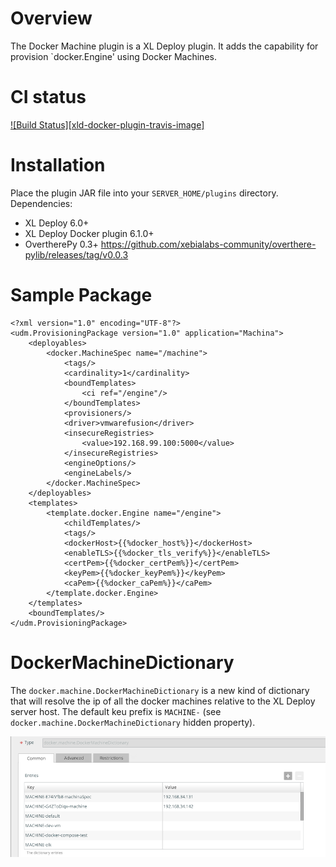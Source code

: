 # Overview #

The Docker Machine plugin is a XL Deploy plugin.
It adds the capability for provision `docker.Engine' using Docker Machines.

# CI status #

[![Build Status][xld-docker-plugin-travis-image]][xld-docker-machine-plugin-travis-url]

[xld-docker-machine-plugin-travis-image]: https://travis-ci.org/xebialabs-community/xld-docker-machine-plugin.svg?branch=master
[xld-docker-machine-plugin-travis-url]: https://travis-ci.org/xebialabs-community/xld-docker-machine-plugin


# Installation #

Place the plugin JAR file into your `SERVER_HOME/plugins` directory.
Dependencies:

* XL Deploy 6.0+
* XL Deploy Docker plugin 6.1.0+
* OvertherePy 0.3+ https://github.com/xebialabs-community/overthere-pylib/releases/tag/v0.0.3

# Sample Package #

```
<?xml version="1.0" encoding="UTF-8"?>
<udm.ProvisioningPackage version="1.0" application="Machina">
    <deployables>
        <docker.MachineSpec name="/machine">
            <tags/>
            <cardinality>1</cardinality>
            <boundTemplates>
                <ci ref="/engine"/>
            </boundTemplates>
            <provisioners/>
            <driver>vmwarefusion</driver>
            <insecureRegistries>
                <value>192.168.99.100:5000</value>
            </insecureRegistries>
            <engineOptions/>
            <engineLabels/>
        </docker.MachineSpec>
    </deployables>
    <templates>
        <template.docker.Engine name="/engine">
            <childTemplates/>
            <tags/>
            <dockerHost>{{%docker_host%}}</dockerHost>
            <enableTLS>{{%docker_tls_verify%}}</enableTLS>
            <certPem>{{%docker_certPem%}}</certPem>
            <keyPem>{{%docker_keyPem%}}</keyPem>
            <caPem>{{%docker_caPem%}}</caPem>
        </template.docker.Engine>
    </templates>
    <boundTemplates/>
</udm.ProvisioningPackage>
```

# DockerMachineDictionary #

The `docker.machine.DockerMachineDictionary` is a new kind of dictionary that will resolve the ip of all the docker machines relative to the XL Deploy server host.
The default keu prefix is `MACHINE-` (see `docker.machine.DockerMachineDictionary` hidden property).


![Screenshot](docs/docker.machine.DockerMachineDictionary.png)
